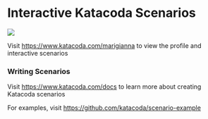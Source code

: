 # Interactive Katacoda Scenarios

[![](http://shields.katacoda.com/katacoda/marigianna/count.svg)](https://www.katacoda.com/marigianna "Get your profile on Katacoda.com")

Visit https://www.katacoda.com/marigianna to view the profile and interactive scenarios

### Writing Scenarios
Visit https://www.katacoda.com/docs to learn more about creating Katacoda scenarios

For examples, visit https://github.com/katacoda/scenario-example
